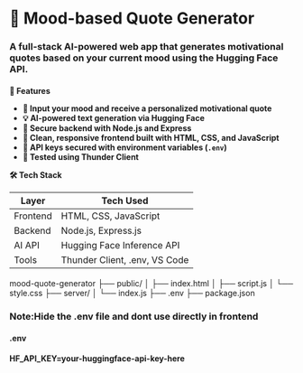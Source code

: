 <h1>💬 Mood-based Quote Generator</h1>
<h3>A full-stack AI-powered web app that generates motivational quotes based on your current mood using the Hugging Face API.</h3>

<h4>🌟 Features

- 🎯 Input your mood and receive a personalized motivational quote
- 💡 AI-powered text generation via Hugging Face
- 🧠 Secure backend with Node.js and Express
- 🎨 Clean, responsive frontend built with HTML, CSS, and JavaScript
- 🔐 API keys secured with environment variables (`.env`)
- 🔧 Tested using Thunder Client


🛠️ Tech Stack

| Layer      | Tech Used           |
|------------|---------------------|
| Frontend   | HTML, CSS, JavaScript |
| Backend    | Node.js, Express.js |
| AI API     | Hugging Face Inference API |
| Tools      | Thunder Client, .env, VS Code |

 </h4>    


 mood-quote-generator 
  ├── public/ │ 
       ├── index.html │
       ├── script.js │
       └── style.css 
 ├── server/ │
     └── index.js 
     ├── .env 
     ├── package.json



<h3>Note:Hide the .env file and dont use directly in frontend</h3>
<h4>.env</h4>
<h4>HF_API_KEY=your-huggingface-api-key-here</h4>
     
